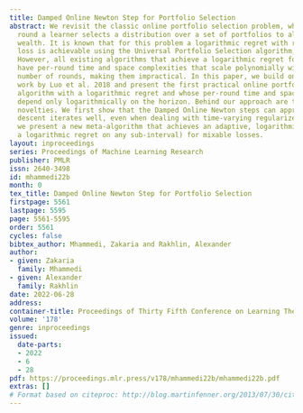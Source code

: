 ```yaml
---
title: Damped Online Newton Step for Portfolio Selection
abstract: We revisit the classic online portfolio selection problem, where at each
  round a learner selects a distribution over a set of portfolios to allocate its
  wealth. It is known that for this problem a logarithmic regret with respect to Cover’s
  loss is achievable using the Universal Portfolio Selection algorithm, for example.
  However, all existing algorithms that achieve a logarithmic regret for this problem
  have per-round time and space complexities that scale polynomially with the total
  number of rounds, making them impractical. In this paper, we build on the recent
  work by Luo et al. 2018 and present the first practical online portfolio selection
  algorithm with a logarithmic regret and whose per-round time and space complexities
  depend only logarithmically on the horizon. Behind our approach are two key technical
  novelties. We first show that the Damped Online Newton steps can approximate mirror
  descent iterates well, even when dealing with time-varying regularizers. Second,
  we present a new meta-algorithm that achieves an adaptive, logarithmic regret (i.e.
  a logarithmic regret on any sub-interval) for mixable losses.
layout: inproceedings
series: Proceedings of Machine Learning Research
publisher: PMLR
issn: 2640-3498
id: mhammedi22b
month: 0
tex_title: Damped Online Newton Step for Portfolio Selection
firstpage: 5561
lastpage: 5595
page: 5561-5595
order: 5561
cycles: false
bibtex_author: Mhammedi, Zakaria and Rakhlin, Alexander
author:
- given: Zakaria
  family: Mhammedi
- given: Alexander
  family: Rakhlin
date: 2022-06-28
address:
container-title: Proceedings of Thirty Fifth Conference on Learning Theory
volume: '178'
genre: inproceedings
issued:
  date-parts:
  - 2022
  - 6
  - 28
pdf: https://proceedings.mlr.press/v178/mhammedi22b/mhammedi22b.pdf
extras: []
# Format based on citeproc: http://blog.martinfenner.org/2013/07/30/citeproc-yaml-for-bibliographies/
---
```


